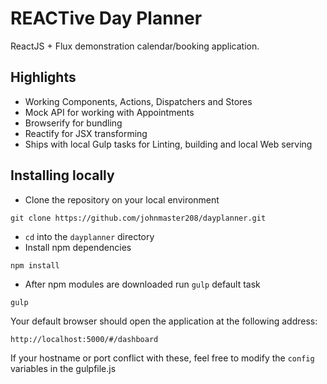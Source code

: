 # REACTive Day Planner
ReactJS + Flux demonstration calendar/booking application.

## Highlights
 - Working Components, Actions, Dispatchers and Stores
 - Mock API for working with Appointments
 - Browserify for bundling
 - Reactify for JSX transforming 
 - Ships with local Gulp tasks for Linting, building and local Web serving

## Installing locally
- Clone the repository on your local environment
```
git clone https://github.com/johnmaster208/dayplanner.git
```
- ```cd``` into the ```dayplanner``` directory
- Install npm dependencies
```
npm install
```
- After npm modules are downloaded run ```gulp``` default task
```
gulp
```
Your default browser should open the application at the following address:
```
http://localhost:5000/#/dashboard
```
If your hostname or port conflict with these, feel free to modify the ```config``` variables in the gulpfile.js